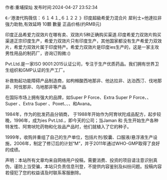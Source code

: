 <p>作者:重埔探灿 发布时间:2024-04-27 23:52:34</p>
<p>《✅港澳代购薇信：６１４１_６１２２ 》印度超級希愛力混合片 犀利士+他達拉非 強力助勃,有效延時 10顆 數量 正品价格(约RMB元) </p>
									<p>印度正品希爱力双效片在哪有卖、双效片5种正确购买渠道.印度希爱力双效片购买渠道正宗印度生产，希爱力双效片只有印度生产，其他国家都没有生产希爱力双效片，希爱力双效片属于印度特产。希爱力双效片是印度ies生产的，这是一家主攻男性用品的制药厂，咨询订购微:()</p><p></p><p></p><p>  Pvt.Ltd.是一家ISO 9001:2015认证公司，专注于生产优质药品。我们拥有世界卫生组织和GMP认证的生产工厂。</p><p></p><p>补救勃起功能障碍产品制造商，如枸橼酸西地那非、他达拉非、达泊西汀、伐地那非、阿伐那非、乌地那非等产品</p><p></p><p>在国际市场上拥有强大的品牌，如Super P Force、Extra Super P Force、、Super 、Extra Super 、Poxet、、、和Avana。</p><p></p><p>1984年，作为的批发药品分销商， 于1988年开始作为阿育吠陀成品配方，起步较晚，1996年，成为ies Pvt.Ltd.，即今天的公司；当Jaman 和 先生开始生产各种特发性、阿育吠陀药物和化妆品产品时，他们就植入了它的种子。</p><p></p><p>1999年，收购并重组了自己的生产单位，包括片剂/胶囊、口服液/悬浮液生产设施，2006年，制定了修订后的计划“M”，并于2011年通过WHO-GMP取得了良好的成绩。</p><p></p>				声明：本站所有文章均来自网络用户投稿，需要消费、投资的项目请注意识别真伪，谨防上当受骗，本站只负责信息刊登，不提供内容鉴别及纠纷问题。投稿内容若侵犯了您的权益请及时联系客服删除。				
